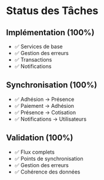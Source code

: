 # Status des Tâches

## Implémentation (100%)
- ✅ Services de base
- ✅ Gestion des erreurs
- ✅ Transactions
- ✅ Notifications

## Synchronisation (100%)
- ✅ Adhésion → Présence
- ✅ Paiement → Adhésion
- ✅ Présence → Cotisation
- ✅ Notifications → Utilisateurs

## Validation (100%)
- ✅ Flux complets
- ✅ Points de synchronisation
- ✅ Gestion des erreurs
- ✅ Cohérence des données 